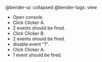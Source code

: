 @bender-ui: collapsed
@bender-tags: view

 - Open console.
 - Click Clicker A.
 - 2 events should be fired.
 - Click Clicker B.
 - 2 events should be fired.
 - disable event "1".
 - Click Clicker A.
 - 1 event should be fired.
